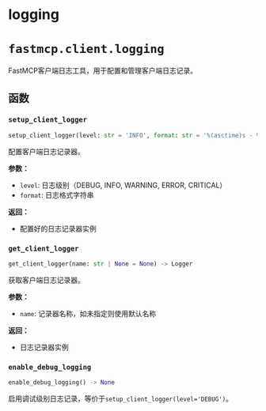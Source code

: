 # logging

# `fastmcp.client.logging`

FastMCP客户端日志工具，用于配置和管理客户端日志记录。

## 函数

### `setup_client_logger`

```python
setup_client_logger(level: str = 'INFO', format: str = '%(asctime)s - %(name)s - %(levelname)s - %(message)s') -> Logger
```

配置客户端日志记录器。

**参数：**
- `level`: 日志级别（DEBUG, INFO, WARNING, ERROR, CRITICAL）
- `format`: 日志格式字符串

**返回：**
- 配置好的日志记录器实例

### `get_client_logger`

```python
get_client_logger(name: str | None = None) -> Logger
```

获取客户端日志记录器。

**参数：**
- `name`: 记录器名称，如未指定则使用默认名称

**返回：**
- 日志记录器实例

### `enable_debug_logging`

```python
enable_debug_logging() -> None
```

启用调试级别日志记录，等价于`setup_client_logger(level='DEBUG')`。